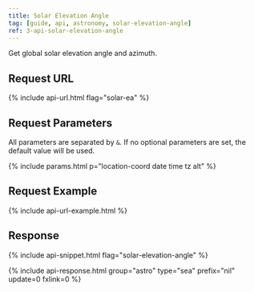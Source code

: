 ```yaml
---
title: Solar Elevation Angle
tag: [guide, api, astronomy, solar-elevation-angle]
ref: 3-api-solar-elevation-angle
---
```


Get global solar elevation angle and azimuth.

## Request URL

{% include api-url.html flag="solar-ea" %}

## Request Parameters

All parameters are separated by `&`. If no optional parameters are set, the default value will be used.

{% include params.html p="location-coord date time tz alt" %}

## Request Example

{% include api-url-example.html %}

## Response

{% include api-snippet.html flag="solar-elevation-angle" %}

{% include api-response.html group="astro" type="sea" prefix="nil" update=0 fxlink=0  %}

